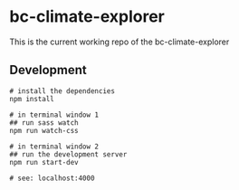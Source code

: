 # bc-climate-explorer
This is the current working repo of the bc-climate-explorer

## Development

```
# install the dependencies
npm install

# in terminal window 1
## run sass watch
npm run watch-css

# in terminal window 2
## run the development server
npm run start-dev

# see: localhost:4000
```

